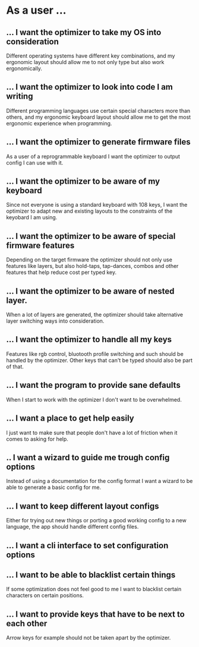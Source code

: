 # As a user ...

## ... I want the optimizer to take my OS into consideration

Different operating systems have different key combinations, and my ergonomic layout should allow me to not only type but also work ergonomically.


## ... I want the optimizer to look into code I am writing

Different programming languages use certain special characters more than others, and my ergonomic keyboard layout should allow me to get the most ergonomic experience when programming.

## ... I want the optimizer to generate firmware files

As a user of a reprogrammable keyboard I want the optimizer to output config I can use with it.

## ... I want the optimizer to be aware of my keyboard

Since not everyone is using a standard keyboard with 108 keys, I want the optimizer to adapt new and existing layouts to the constraints of the keyobard I am using.

## ... I want the optimizer to be aware of special firmware features

Depending on the target firmware the optimizer should not only use features like layers, but also hold-taps, tap-dances, combos and other features that help reduce cost per typed key.

## ... I want the optimizer to be aware of nested layer.

When a lot of layers are generated, the optimizer should take alternative layer switching ways into consideration.

## ... I want the optimizer to handle all my keys

Features like rgb control, bluotooth profile switching and such should be handled by the optimizer. Other keys that can't be typed should also be part of that.

## ... I want the program to provide sane defaults

When I start to work with the optimizer I don't want to be overwhelmed.

## ... I want a place to get help easily

I just want to make sure that people don't have a lot of friction when it comes to asking for help.

## .. I want a wizard to guide me trough config options

Instead of using a documentation for the config format I want a wizard to be able to generate a basic config for me.

## ... I want to keep different layout configs

Either for trying out new things or porting a good working config to a new language, the app should handle different config files. 

## ... I want a cli interface to set configuration options

## ... I want to be able to blacklist certain things

If some optimization does not feel good to me I want to blacklist certain characters on certain positions.

## ... I want to provide keys that have to be next to each other

Arrow keys for example should not be taken apart by the optimizer.
